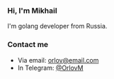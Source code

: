 ### Hi, I'm Mikhail

I'm golang developer from Russia.


### Contact me
 - Via email: [orlov@email.com](mailto:orlov@email.com)
 - In Telegram: [@OrlovM](https://t.me/OrlovM)


<!--
**OrlovM/OrlovM** is a ✨ _special_ ✨ repository because its `README.md` (this file) appears on your GitHub profile.

Here are some ideas to get you started:

- 🔭 I’m currently working on ...
- 🌱 I’m currently learning ...
- 👯 I’m looking to collaborate on ...
- 🤔 I’m looking for help with ...
- 💬 Ask me about ...
- 📫 How to reach me: ...
- 😄 Pronouns: ...
- ⚡ Fun fact: ...
-->
